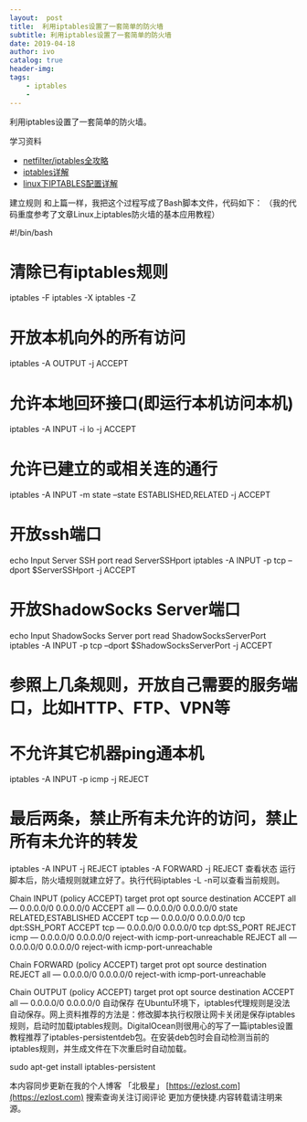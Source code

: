 ```yaml
---
layout:  post
title:  利用iptables设置了一套简单的防火墙
subtitle: 利用iptables设置了一套简单的防火墙 
date: 2019-04-18
author: ivo
catalog: true
header-img:
tags:
    - iptables
    - 
---
```

利用iptables设置了一套简单的防火墙。

学习资料

*   [netfilter/iptables全攻略](http://www.opsers.org/linux-home/videos/chapter-netfilter-iptables-raiders.html)
*   [iptables详解](http://www.blog.chinaunix.net/uid-26495963-id-3279216.html)
*   [linux下IPTABLES配置详解](http://www.cnblogs.com/JemBai/archive/2009/03/19/1416364.html)

建立规则
和上篇一样，我把这个过程写成了Bash脚本文件，代码如下：
（我的代码重度参考了文章Linux上iptables防火墙的基本应用教程）

#!/bin/bash
# 清除已有iptables规则
iptables -F
iptables -X
iptables -Z
# 开放本机向外的所有访问
iptables -A OUTPUT -j ACCEPT
# 允许本地回环接口(即运行本机访问本机)
iptables -A INPUT -i lo -j ACCEPT
# 允许已建立的或相关连的通行
iptables -A INPUT -m state –state ESTABLISHED,RELATED -j ACCEPT
# 开放ssh端口
echo Input Server SSH port
read ServerSSHport
iptables -A INPUT -p tcp –dport $ServerSSHport -j ACCEPT
# 开放ShadowSocks Server端口
echo Input ShadowSocks Server port
read ShadowSocksServerPort
iptables -A INPUT -p tcp –dport $ShadowSocksServerPort -j ACCEPT
# 参照上几条规则，开放自己需要的服务端口，比如HTTP、FTP、VPN等
# 不允许其它机器ping通本机
iptables -A INPUT -p icmp -j REJECT
# 最后两条，禁止所有未允许的访问，禁止所有未允许的转发
iptables -A INPUT -j REJECT
iptables -A FORWARD -j REJECT
查看状态
运行脚本后，防火墙规则就建立好了。执行代码iptables -L -n可以查看当前规则。

Chain INPUT (policy ACCEPT)
target prot opt source destination
ACCEPT all — 0.0.0.0/0 0.0.0.0/0
ACCEPT all — 0.0.0.0/0 0.0.0.0/0 state RELATED,ESTABLISHED
ACCEPT tcp — 0.0.0.0/0 0.0.0.0/0 tcp dpt:SSH_PORT
ACCEPT tcp — 0.0.0.0/0 0.0.0.0/0 tcp dpt:SS_PORT
REJECT icmp — 0.0.0.0/0 0.0.0.0/0 reject-with icmp-port-unreachable
REJECT all — 0.0.0.0/0 0.0.0.0/0 reject-with icmp-port-unreachable

Chain FORWARD (policy ACCEPT)
target prot opt source destination
REJECT all — 0.0.0.0/0 0.0.0.0/0 reject-with icmp-port-unreachable

Chain OUTPUT (policy ACCEPT)
target prot opt source destination
ACCEPT all — 0.0.0.0/0 0.0.0.0/0
自动保存
在Ubuntu环境下，iptables代理规则是没法自动保存。网上资料推荐的方法是：修改脚本执行权限让网卡关闭是保存iptables规则，启动时加载iptables规则。DigitalOcean则很用心的写了一篇iptables设置教程推荐了iptables-persistentdeb包。在安装deb包时会自动检测当前的iptables规则，并生成文件在下次重启时自动加载。

sudo apt-get install iptables-persistent




本内容同步更新在我的个人博客 「北极星」 [https://ezlost.com](https://ezlost.com)  搜索查询关注订阅评论 更加方便快捷.内容转载请注明来源。
